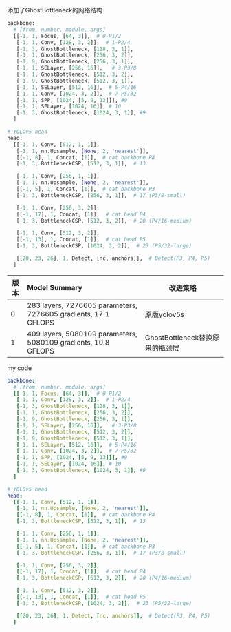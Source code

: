 添加了GhostBottleneck的网络结构

```python
backbone:
  # [from, number, module, args]
  [[-1, 1, Focus, [64, 3]],  # 0-P1/2
   [-1, 1, Conv, [128, 3, 2]],  # 1-P2/4
   [-1, 3, GhostBottleneck, [128, 3, 1]],
   [-1, 1, GhostBottleneck, [256, 3, 2]],
   [-1, 9, GhostBottleneck, [256, 3, 1]],
   [-1, 1, SELayer, [256, 16]],   # 3-P3/8
   [-1, 1, GhostBottleneck, [512, 3, 2]],
   [-1, 9, GhostBottleneck, [512, 3, 1]],
   [-1, 1, SELayer, [512, 16]],  # 5-P4/16
   [-1, 1, Conv, [1024, 3, 2]],  # 7-P5/32
   [-1, 1, SPP, [1024, [5, 9, 13]]], #9
   [-1, 1, SELayer, [1024, 16]], # 10
   [-1, 3, GhostBottleneck, [1024, 3, 1]], #9
  ]

# YOLOv5 head
head:
  [[-1, 1, Conv, [512, 1, 1]],
   [-1, 1, nn.Upsample, [None, 2, 'nearest']],
   [[-1, 8], 1, Concat, [1]],  # cat backbone P4
   [-1, 3, BottleneckCSP, [512, 3, 1]],  # 13

   [-1, 1, Conv, [256, 1, 1]],
   [-1, 1, nn.Upsample, [None, 2, 'nearest']],
   [[-1, 5], 1, Concat, [1]],  # cat backbone P3
   [-1, 3, BottleneckCSP, [256, 3, 1]],  # 17 (P3/8-small)

   [-1, 1, Conv, [256, 3, 2]],
   [[-1, 17], 1, Concat, [1]],  # cat head P4
   [-1, 3, BottleneckCSP, [512, 3, 2]],  # 20 (P4/16-medium)

   [-1, 1, Conv, [512, 3, 2]],
   [[-1, 13], 1, Concat, [1]],  # cat head P5
   [-1, 3, BottleneckCSP, [1024, 3, 2]],  # 23 (P5/32-large)

   [[20, 23, 26], 1, Detect, [nc, anchors]],  # Detect(P3, P4, P5)
  ]
```

| 版本 | Model Summary                                                | 改进策略                        |
| ---- | :----------------------------------------------------------- | ------------------------------- |
| 0    | 283 layers, 7276605 parameters, 7276605 gradients, 17.1 GFLOPS | 原版yolov5s                     |
| 1    | 409 layers, 5080109 parameters, 5080109 gradients, 10.8 GFLOPS | GhostBottleneck替换原来的瓶颈层 |



my code

```yaml
backbone:
  # [from, number, module, args]
  [[-1, 1, Focus, [64, 3]],  # 0-P1/2
   [-1, 1, Conv, [128, 3, 2]],  # 1-P2/4
   [-1, 3, GhostBottleneck, [128, 3, 1]],
   [-1, 1, GhostBottleneck, [256, 3, 2]],
   [-1, 9, GhostBottleneck, [256, 3, 1]],
   [-1, 1, SELayer, [256, 16]],   # 3-P3/8
   [-1, 1, GhostBottleneck, [512, 3, 2]],
   [-1, 9, GhostBottleneck, [512, 3, 1]],
   [-1, 1, SELayer, [512, 16]],  # 5-P4/16
   [-1, 1, Conv, [1024, 3, 2]],  # 7-P5/32
   [-1, 1, SPP, [1024, [5, 9, 13]]], #9
   [-1, 1, SELayer, [1024, 16]], # 10
   [-1, 3, GhostBottleneck, [1024, 3, 1]], #9
  ]

# YOLOv5 head
head:
  [[-1, 1, Conv, [512, 1, 1]],
   [-1, 1, nn.Upsample, [None, 2, 'nearest']],
   [[-1, 8], 1, Concat, [1]],  # cat backbone P4
   [-1, 3, BottleneckCSP, [512, 3, 1]],  # 13

   [-1, 1, Conv, [256, 1, 1]],
   [-1, 1, nn.Upsample, [None, 2, 'nearest']],
   [[-1, 5], 1, Concat, [1]],  # cat backbone P3
   [-1, 3, BottleneckCSP, [256, 3, 1]],  # 17 (P3/8-small)

   [-1, 1, Conv, [256, 3, 2]],
   [[-1, 17], 1, Concat, [1]],  # cat head P4
   [-1, 3, BottleneckCSP, [512, 3, 2]],  # 20 (P4/16-medium)

   [-1, 1, Conv, [512, 3, 2]],
   [[-1, 13], 1, Concat, [1]],  # cat head P5
   [-1, 3, BottleneckCSP, [1024, 3, 2]],  # 23 (P5/32-large)

   [[20, 23, 26], 1, Detect, [nc, anchors]],  # Detect(P3, P4, P5)
  ]
```

